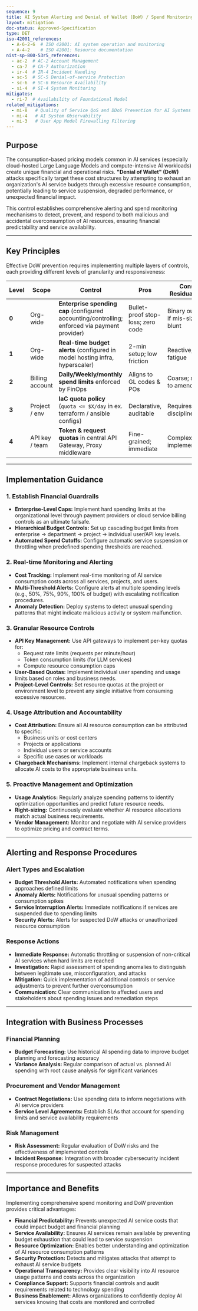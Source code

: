 ```yaml
---
sequence: 9
title: AI System Alerting and Denial of Wallet (DoW) / Spend Monitoring
layout: mitigation
doc-status: Approved-Specification
type: DET
iso-42001_references:
  - A-6-2-6  # ISO 42001: AI system operation and monitoring
  - A-4-2    # ISO 42001: Resource documentation
nist-sp-800-53r5_references:
  - ac-2  # AC-2 Account Management
  - ca-7  # CA-7 Authorization
  - ir-4  # IR-4 Incident Handling
  - sc-5  # SC-5 Denial-of-service Protection
  - sc-6  # SC-6 Resource Availability
  - si-4  # SI-4 System Monitoring
mitigates:
  - ri-7  # Availability of Foundational Model
related_mitigations:
  - mi-8   # Quality of Service QoS and DDoS Prevention for AI Systems
  - mi-4   # AI System Observability
  - mi-3   # User App Model Firewalling Filtering
---
```


## Purpose

The consumption-based pricing models common in AI services (especially cloud-hosted Large Language Models and compute-intensive AI workloads) create unique financial and operational risks. **"Denial of Wallet" (DoW)** attacks specifically target these cost structures by attempting to exhaust an organization's AI service budgets through excessive resource consumption, potentially leading to service suspension, degraded performance, or unexpected financial impact.

This control establishes comprehensive alerting and spend monitoring mechanisms to detect, prevent, and respond to both malicious and accidental overconsumption of AI resources, ensuring financial predictability and service availability.

---

## Key Principles

Effective DoW prevention requires implementing multiple layers of controls, each providing different levels of granularity and responsiveness:

| **Level** | **Scope**       | **Control**                                                                                                                | **Pros**                                | **Cons / Residual Risk**          |
| --------- | --------------- | -------------------------------------------------------------------------------------------------------------------------- | --------------------------------------- | --------------------------------- |
| **0**     | Org-wide        | **Enterprise spending cap** (configured accounting/controlling; enforced via payment provider)                             | Bullet-proof stop-loss; zero code       | Binary outage if mis-sized; blunt |
| **1**     | Org-wide        | **Real-time budget alerts** (configured in model hosting infra, hyperscaler)                                               | 2-min setup; low friction               | Reactive; alert fatigue           |
| **2**     | Billing account | **Daily/Weekly/monthly spend limits** enforced by FinOps                                                                   | Aligns to GL codes & POs                | Coarse; slow to amend             |
| **3**     | Project / env   | **IaC quota policy** (`quota <= $X/day` in ex. terraform / ansible configs)                                                | Declarative, auditable                  | Requires IaC discipline           |
| **4**     | API key / team  | **Token & request quotas** in central API Gateway, Proxy middleware                                                        | Fine-grained; immediate                  | Complex implementation             |

---

## Implementation Guidance

### 1. Establish Financial Guardrails
* **Enterprise-Level Caps:** Implement hard spending limits at the organizational level through payment providers or cloud service billing controls as an ultimate failsafe.
* **Hierarchical Budget Controls:** Set up cascading budget limits from enterprise → department → project → individual user/API key levels.
* **Automated Spend Cutoffs:** Configure automatic service suspension or throttling when predefined spending thresholds are reached.

### 2. Real-time Monitoring and Alerting
* **Cost Tracking:** Implement real-time monitoring of AI service consumption costs across all services, projects, and users.
* **Multi-Threshold Alerts:** Configure alerts at multiple spending levels (e.g., 50%, 75%, 90%, 100% of budget) with escalating notification procedures.
* **Anomaly Detection:** Deploy systems to detect unusual spending patterns that might indicate malicious activity or system malfunction.

### 3. Granular Resource Controls
* **API Key Management:** Use API gateways to implement per-key quotas for:
    * Request rate limits (requests per minute/hour)
    * Token consumption limits (for LLM services)
    * Compute resource consumption caps
* **User-Based Quotas:** Implement individual user spending and usage limits based on roles and business needs.
* **Project-Level Controls:** Set resource quotas at the project or environment level to prevent any single initiative from consuming excessive resources.

### 4. Usage Attribution and Accountability
* **Cost Attribution:** Ensure all AI resource consumption can be attributed to specific:
    * Business units or cost centers
    * Projects or applications
    * Individual users or service accounts
    * Specific use cases or workloads
* **Chargeback Mechanisms:** Implement internal chargeback systems to allocate AI costs to the appropriate business units.

### 5. Proactive Management and Optimization
* **Usage Analytics:** Regularly analyze spending patterns to identify optimization opportunities and predict future resource needs.
* **Right-sizing:** Continuously evaluate whether AI resource allocations match actual business requirements.
* **Vendor Management:** Monitor and negotiate with AI service providers to optimize pricing and contract terms.

---
## Alerting and Response Procedures

### Alert Types and Escalation
* **Budget Threshold Alerts:** Automated notifications when spending approaches defined limits
* **Anomaly Alerts:** Notifications for unusual spending patterns or consumption spikes
* **Service Interruption Alerts:** Immediate notifications if services are suspended due to spending limits
* **Security Alerts:** Alerts for suspected DoW attacks or unauthorized resource consumption

### Response Actions
* **Immediate Response:** Automatic throttling or suspension of non-critical AI services when hard limits are reached
* **Investigation:** Rapid assessment of spending anomalies to distinguish between legitimate use, misconfiguration, and attacks
* **Mitigation:** Quick implementation of additional controls or service adjustments to prevent further overconsumption
* **Communication:** Clear communication to affected users and stakeholders about spending issues and remediation steps

---
## Integration with Business Processes

### Financial Planning
* **Budget Forecasting:** Use historical AI spending data to improve budget planning and forecasting accuracy
* **Variance Analysis:** Regular comparison of actual vs. planned AI spending with root cause analysis for significant variances

### Procurement and Vendor Management
* **Contract Negotiations:** Use spending data to inform negotiations with AI service providers
* **Service Level Agreements:** Establish SLAs that account for spending limits and service availability requirements

### Risk Management
* **Risk Assessment:** Regular evaluation of DoW risks and the effectiveness of implemented controls
* **Incident Response:** Integration with broader cybersecurity incident response procedures for suspected attacks

---

## Importance and Benefits

Implementing comprehensive spend monitoring and DoW prevention provides critical advantages:

* **Financial Predictability:** Prevents unexpected AI service costs that could impact budget and financial planning
* **Service Availability:** Ensures AI services remain available by preventing budget exhaustion that could lead to service suspension
* **Resource Optimization:** Enables better understanding and optimization of AI resource consumption patterns
* **Security Protection:** Detects and mitigates attacks that attempt to exhaust AI service budgets
* **Operational Transparency:** Provides clear visibility into AI resource usage patterns and costs across the organization
* **Compliance Support:** Supports financial controls and audit requirements related to technology spending
* **Business Enablement:** Allows organizations to confidently deploy AI services knowing that costs are monitored and controlled
